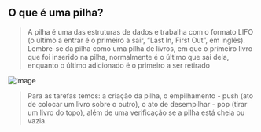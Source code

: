 ## O que é uma pilha?

> A pilha é uma das estruturas de dados e trabalha com o formato LIFO (o último a entrar é o primeiro a sair, “Last In, First Out”, em inglês). 
Lembre-se da pilha como uma pilha de livros, em que o primeiro livro que foi inserido na pilha, normalmente é o último que sai dela, enquanto o último adicionado é o primeiro a ser retirado

![image](https://github.com/user-attachments/assets/0290464d-2844-41cd-9268-bf5a25bf213c)

> Para as tarefas temos: a criação da pilha, o empilhamento - push (ato de colocar um livro sobre o outro), o ato de desempilhar - pop (tirar um livro do topo), além de uma verificação se a pilha está cheia ou vazia.